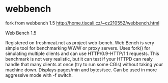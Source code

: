 # webbench
fork from webbench 1.5 http://home.tiscali.cz/~cz210552/webbench.html

Web Bench 1.5

Registered on freshmeat.net as project web-bench.
Web Bench is very simple tool for benchmarking WWW or proxy servers. Uses fork() for simulating multiple clients and can use HTTP/0.9-HTTP/1.1 requests. This benchmark is not very realistic, but it can test if your HTTPD can realy handle that many clients at once (try to run some CGIs) without taking your machine down. Displays pages/min and bytes/sec. Can be used in more aggressive mode with -f switch.
